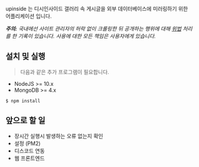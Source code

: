 upinside 는 디시인사이드 갤러리 속 게시글을 외부 데이터베이스에 미러링하기 위한 어플리케이션 입니다.

***주의:*** *국내에선 사이트 관리자의 허락 없이 크롤링한 뒤 공개하는 행위에 대해 [위법](https://news.naver.com/main/read.nhn?mode=LSD&mid=sec&sid1=105&oid=138&aid=0002028977) 처리를 한 기록이 있습니다. 사용에 대한 모든 책임은 사용자에게 있습니다.* 

## 설치 및 실행
> 다음과 같은 추가 프로그램이 필요합니다.
* NodeJS >= 10.x
* MongoDB >= 4.x

```
$ npm install
```

## 앞으로 할 일
* 장시간 실행시 발생하는 오류 없는지 확인
* 설정 (PM2)
* 디스코드 연동
* 웹 프론트엔드